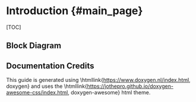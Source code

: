 # Introduction {#main_page}

[TOC]

## Block Diagram


## Documentation Credits

This guide is generated using \htmllink{https://www.doxygen.nl/index.html, doxygen} and uses the \htmllink{https://jothepro.github.io/doxygen-awesome-css/index.html, doxygen-awesome} html theme.

